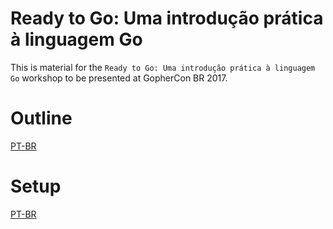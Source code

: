 # Ready to Go: Uma introdução prática à linguagem Go

This is material for the `Ready to Go: Uma introdução prática à linguagem Go` workshop to be presented at GopherCon BR 2017.

# Outline

[PT-BR](OUTLINE.md)

# Setup

[PT-BR](INSTALL_PTBR.md)

